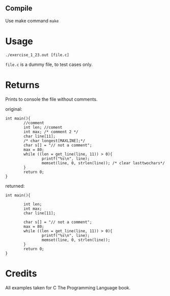 ## Compile
Use make command
``
make
``
# Usage
```
./exercise_1_23.out [file.c]
```
`file.c` is a dummy file, to test cases only.

# Returns
Prints to console the file without comments.

original:
```
int main(){
        //comment
        int len; //coment
        int max; /* comment 2 */
        char line[11];
        /* char longest[MAXLINE];*/
        char s[] = "// not a comment";
        max = 80;
        while ((len = get_line(line, 11)) > 0){
                printf("%s\n", line);
                memset(line, 0, strlen(line)); /* clear lasttwochars*/
        }
        return 0;
}
```

returned:
```
int main(){

        int len; 
        int max; 
        char line[11];

        char s[] = "// not a comment";
        max = 80;
        while ((len = get_line(line, 11)) > 0){
                printf("%s\n", line);
                memset(line, 0, strlen(line)); 
        }
        return 0;
}
```

# Credits
All examples taken for C The Programming Language book.
